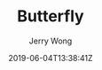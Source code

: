---
title: "Butterfly"
github: https://github.com/jerryc127/hexo-theme-butterfly
demo: https://jerryc.me/
author: Jerry Wong
ssg:
  - Hexo
cms:
  - No Cms
date: 2019-06-04T13:38:41Z
github_branch: master
---